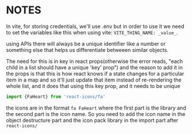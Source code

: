 # NOTES

In vite, for storing credentials, we'll use .env but in order to use it we need to set the variables like this when using vite: `VITE_THING_NAME: _value_`.

using APIs there will always be a unique identifier like a number or something else that helps us differentiate betweeen similar objects.

The need for this is in key in react props(otherwise the error reads, "each child in a list should have a unique 'key' prop") and the reason to add it in the props is that this is how react knows if a state changes for a particular item in a map and so it'll just update that item instead of re-rendering the whole list, and it does that using this key prop, and it needs to be unique

```ts
import {FaHeart} from 'react-icons/fa'
```

the icons are in the format `fa FaHeart` where the first part is the library and the second part is the icon name. So you need to add the icon name in the object destructure part and the icon pack library in the import part after `react-icons/`
